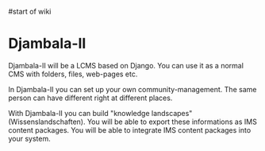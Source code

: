 #start of wiki
# Djambala-II #

Djambala-II will be a LCMS based on Django. You can use it as a normal CMS with folders, files, web-pages etc.

In Djambala-II you can set up your own community-management. The same person can have different right at different places.

With Djambala-II you can build "knowledge landscapes" (Wissenslandschaften). You will be able to export these informations as IMS content packages. You will be able to integrate IMS content packages into your system.